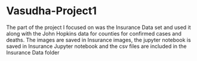 # Vasudha-Project1
The part of the project I focused on was the Insurance Data set and used it along with the John Hopkins data for counties for confirmed cases and deaths.
The images are saved in Insurance images, the jupyter notebook is  saved in Insurance Jupyter notebook and the csv files are included in the Insurance Data folder
